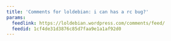 ```yaml
---
title: 'Comments for loldebian: i can has a rc bug?'
params:
  feedlink: https://loldebian.wordpress.com/comments/feed/
  feedid: 1cf4de31d3876c85d7faa9e1a1af92d0
---
```

